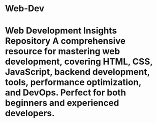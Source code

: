 # Web-Dev
# Web Development Insights Repository  A comprehensive resource for mastering web development, covering HTML, CSS, JavaScript, backend development, tools, performance optimization, and DevOps. Perfect for both beginners and experienced developers.
